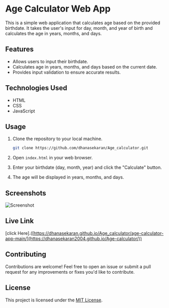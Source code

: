 
# Age Calculator Web App

This is a simple web application that calculates age based on the provided birthdate. It takes the user's input for day, month, and year of birth and calculates the age in years, months, and days.

## Features

- Allows users to input their birthdate.
- Calculates age in years, months, and days based on the current date.
- Provides input validation to ensure accurate results.

## Technologies Used

- HTML
- CSS
- JavaScript

## Usage

1. Clone the repository to your local machine.
   ```bash
   git clone https://github.com/dhanasekaran/Age_calculator.git
   ```

2. Open `index.html` in your web browser.

3. Enter your birthdate (day, month, year) and click the "Calculate" button.

4. The age will be displayed in years, months, and days.

## Screenshots

![Screenshot](age-calculator-app-main/design/active-states.jpg)

## Live Link
[click Here].([https://dhanasekaran.github.io/Age_calculator/age-calculator-app-main/](https://dhanasekaran2004.github.io/Age-calculator/))

## Contributing

Contributions are welcome! Feel free to open an issue or submit a pull request for any improvements or fixes you'd like to contribute.

## License

This project is licensed under the [MIT License](LICENSE).
